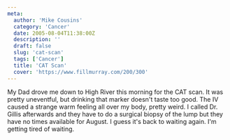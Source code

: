 ```yaml
---
meta:
  author: 'Mike Cousins'
  category: 'Cancer'
  date: 2005-08-04T11:38:00Z
  description: ''
  draft: false
  slug: 'cat-scan'
  tags: ['Cancer']
  title: 'CAT Scan'
  cover: 'https://www.fillmurray.com/200/300'
---
```


My Dad drove me down to High River this morning for the CAT scan. It was pretty
uneventful, but drinking that marker doesn't taste too good. The IV caused a
strange warm feeling all over my body, pretty weird. I called Dr. Gillis
afterwards and they have to do a surgical biopsy of the lump but they have no
times available for August. I guess it's back to waiting again. I'm getting
tired of waiting.
